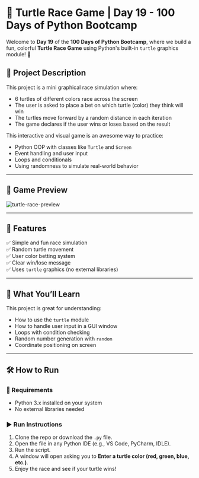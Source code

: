 # 🐢 Turtle Race Game | Day 19 - 100 Days of Python Bootcamp

Welcome to **Day 19** of the **100 Days of Python Bootcamp**, where we build a fun, colorful **Turtle Race Game** using Python's built-in `turtle` graphics module! 🎉

## 📌 Project Description

This project is a mini graphical race simulation where:
- 6 turtles of different colors race across the screen
- The user is asked to place a bet on which turtle (color) they think will win
- The turtles move forward by a random distance in each iteration
- The game declares if the user wins or loses based on the result

This interactive and visual game is an awesome way to practice:
- Python OOP with classes like `Turtle` and `Screen`
- Event handling and user input
- Loops and conditionals
- Using randomness to simulate real-world behavior

---

## 📸 Game Preview

![turtle-race-preview](https://user-images.githubusercontent.com/your-image-link.png)  

---

## 🚀 Features

✅ Simple and fun race simulation  
✅ Random turtle movement  
✅ User color betting system  
✅ Clear win/lose message  
✅ Uses `turtle` graphics (no external libraries)

---

## 🧠 What You’ll Learn

This project is great for understanding:

- How to use the `turtle` module
- How to handle user input in a GUI window
- Loops with condition checking
- Random number generation with `random`
- Coordinate positioning on screen

---

## 🛠️ How to Run

### 🔧 Requirements
- Python 3.x installed on your system  
- No external libraries needed

### ▶️ Run Instructions

1. Clone the repo or download the `.py` file.
2. Open the file in any Python IDE (e.g., VS Code, PyCharm, IDLE).
3. Run the script.
4. A window will open asking you to **Enter a turtle color (red, green, blue, etc.)**.
5. Enjoy the race and see if your turtle wins!

